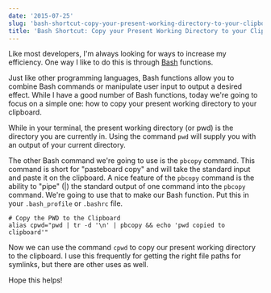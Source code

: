 ```yaml
---
date: '2015-07-25'
slug: 'bash-shortcut-copy-your-present-working-directory-to-your-clipboard'
title: 'Bash Shortcut: Copy your Present Working Directory to your Clipboard'
---
```


Like most developers, I'm always looking for ways to increase my efficiency. One way I like to do this is through [Bash](<https://en.wikipedia.org/wiki/Bash_(Unix_shell)>) functions.

Just like other programming languages, Bash functions allow you to combine Bash commands or manipulate user input to output a desired effect. While I have a good number of Bash functions, today we're going to focus on a simple one: how to copy your present working directory to your clipboard.

While in your terminal, the present working directory (or pwd) is the directory you are currently in. Using the command `pwd` will supply you with an output of your current directory.

The other Bash command we're going to use is the `pbcopy` command. This command is short for "pasteboard copy" and will take the standard input and paste it on the clipboard. A nice feature of the `pbcopy` command is the ability to "pipe" (|) the standard output of one command into the `pbcopy` command. We're going to use that to make our Bash function. Put this in your `.bash_profile` or `.bashrc` file.

```
# Copy the PWD to the Clipboard
alias cpwd="pwd | tr -d '\n' | pbcopy && echo 'pwd copied to clipboard'"

```

Now we can use the command `cpwd` to copy our present working directory to the clipboard. I use this frequently for getting the right file paths for symlinks, but there are other uses as well.

Hope this helps!
